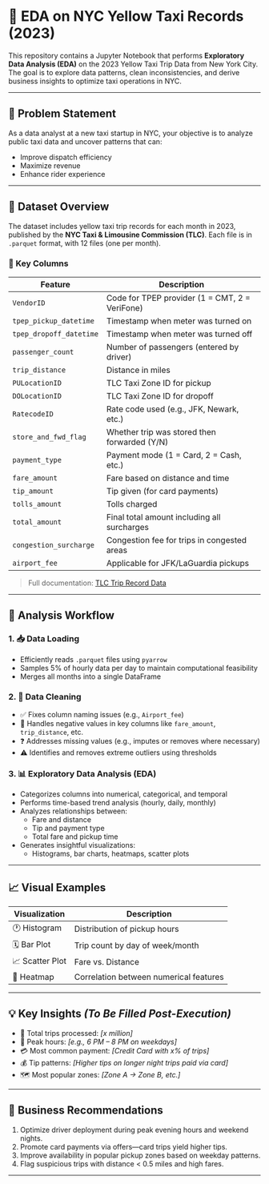 # 🗽 EDA on NYC Yellow Taxi Records (2023)

This repository contains a Jupyter Notebook that performs **Exploratory Data Analysis (EDA)** on the 2023 Yellow Taxi Trip Data from New York City. The goal is to explore data patterns, clean inconsistencies, and derive business insights to optimize taxi operations in NYC.

---

## 📌 Problem Statement

As a data analyst at a new taxi startup in NYC, your objective is to analyze public taxi data and uncover patterns that can:

- Improve dispatch efficiency
- Maximize revenue
- Enhance rider experience

---

## 📂 Dataset Overview

The dataset includes yellow taxi trip records for each month in 2023, published by the **NYC Taxi & Limousine Commission (TLC)**. Each file is in `.parquet` format, with 12 files (one per month).

### 🔑 Key Columns

| Feature              | Description                                                                 |
|----------------------|-----------------------------------------------------------------------------|
| `VendorID`           | Code for TPEP provider (1 = CMT, 2 = VeriFone)                              |
| `tpep_pickup_datetime` | Timestamp when meter was turned on                                         |
| `tpep_dropoff_datetime` | Timestamp when meter was turned off                                       |
| `passenger_count`    | Number of passengers (entered by driver)                                   |
| `trip_distance`      | Distance in miles                                                           |
| `PULocationID`       | TLC Taxi Zone ID for pickup                                                 |
| `DOLocationID`       | TLC Taxi Zone ID for dropoff                                                |
| `RatecodeID`         | Rate code used (e.g., JFK, Newark, etc.)                                   |
| `store_and_fwd_flag` | Whether trip was stored then forwarded (Y/N)                               |
| `payment_type`       | Payment mode (1 = Card, 2 = Cash, etc.)                                     |
| `fare_amount`        | Fare based on distance and time                                            |
| `tip_amount`         | Tip given (for card payments)                                              |
| `tolls_amount`       | Tolls charged                                                               |
| `total_amount`       | Final total amount including all surcharges                                |
| `congestion_surcharge` | Congestion fee for trips in congested areas                               |
| `airport_fee`        | Applicable for JFK/LaGuardia pickups                                       |

> Full documentation: [TLC Trip Record Data](https://www.nyc.gov/site/tlc/about/tlc-trip-record-data.page)

---

## 🧪 Analysis Workflow

### 1. 📥 Data Loading

- Efficiently reads `.parquet` files using `pyarrow`
- Samples 5% of hourly data per day to maintain computational feasibility
- Merges all months into a single DataFrame

### 2. 🧹 Data Cleaning

- ✅ Fixes column naming issues (e.g., `Airport_fee`)
- 🚫 Handles negative values in key columns like `fare_amount`, `trip_distance`, etc.
- ❓ Addresses missing values (e.g., imputes or removes where necessary)
- ⚠️ Identifies and removes extreme outliers using thresholds

### 3. 📊 Exploratory Data Analysis (EDA)

- Categorizes columns into numerical, categorical, and temporal
- Performs time-based trend analysis (hourly, daily, monthly)
- Analyzes relationships between:
  - Fare and distance
  - Tip and payment type
  - Total fare and pickup time
- Generates insightful visualizations:
  - Histograms, bar charts, heatmaps, scatter plots

---

## 📈 Visual Examples

| Visualization | Description |
|---------------|-------------|
| 🕐 Histogram | Distribution of pickup hours |
| 🗓️ Bar Plot | Trip count by day of week/month |
| 📈 Scatter Plot | Fare vs. Distance |
| 🧭 Heatmap | Correlation between numerical features |

---

## 💡 Key Insights _(To Be Filled Post-Execution)_

- 📌 Total trips processed: _[x million]_
- 🚦 Peak hours: _[e.g., 6 PM – 8 PM on weekdays]_
- 💳 Most common payment: _[Credit Card with x% of trips]_
- 💰 Tip patterns: _[Higher tips on longer night trips paid via card]_
- 🗺️ Most popular zones: _[Zone A → Zone B, etc.]_

---

## 💼 Business Recommendations

1. Optimize driver deployment during peak evening hours and weekend nights.
2. Promote card payments via offers—card trips yield higher tips.
3. Improve availability in popular pickup zones based on weekday patterns.
4. Flag suspicious trips with distance < 0.5 miles and high fares.

---



